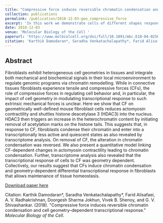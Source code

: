 ```yaml
---
title: "Compressive force induces reversible chromatin condensation and cell geometry–dependent transcriptional response"
collection: publications
permalink: /publication/2018-12-03-geo_compressive_force
excerpt: 'In this work we demonstrate cells of different shapes respond differently to compressive force'
date: 2018-12-03
venue: 'Molecular Biology of the Cell '
paperurl: 'https://www.molbiolcell.org/doi/full/10.1091/mbc.E18-04-0256'
citation: 'Karthik Damodaran*, Saradha Venkatachalapathy*, Farid Alisafaei, A. V. Radhakrishnan, Doorgesh Sharma Jokhun, Vivek B. Shenoy, and G. V. Shivashankar. (2018). &quot;Compressive force induces reversible chromatin condensation and cell geometry–dependent transcriptional response.&quot; <i>Molecular Biology of the Cell</i>.'
---
```


## Abstract
Fibroblasts exhibit heterogeneous cell geometries in tissues and integrate both mechanical and biochemical signals in their local microenvironment to regulate genomic programs via chromatin remodelling. While in connective tissues fibroblasts experience tensile and compressive forces (CFs), the role of compressive forces in regulating cell behavior and, in particular, the impact of cell geometry in modulating transcriptional response to such extrinsic mechanical forces is unclear. Here we show that CF on geometrically well-defined mouse fibroblast cells reduces actomyosin contractility and shuttles histone deacetylase 3 (HDAC3) into the nucleus. HDAC3 then triggers an increase in the heterochromatin content by initiating removal of acetylation marks on the histone tails. This suggests that, in response to CF, fibroblasts condense their chromatin and enter into a transcriptionally less active and quiescent states as also revealed by transcriptome analysis. On removal of CF, the alteration in chromatin condensation was reversed. We also present a quantitative model linking CF-dependent changes in actomyosin contractility leading to chromatin condensation. Further, transcriptome analysis also revealed that the transcriptional response of cells to CF was geometry dependent. Collectively, our results suggest that CFs induce chromatin condensation and geometry-dependent differential transcriptional response in fibroblasts that allows maintenance of tissue homeostasis.

[Download paper here](https://www.molbiolcell.org/doi/full/10.1091/mbc.E18-04-0256)

Citation: Karthik Damodaran*, Saradha Venkatachalapathy*, Farid Alisafaei, A. V. Radhakrishnan, Doorgesh Sharma Jokhun, Vivek B. Shenoy, and G. V. Shivashankar. (2018). &quot;Compressive force induces reversible chromatin condensation and cell geometry–dependent transcriptional response.&quot; <i>Molecular Biology of the Cell</i>.
